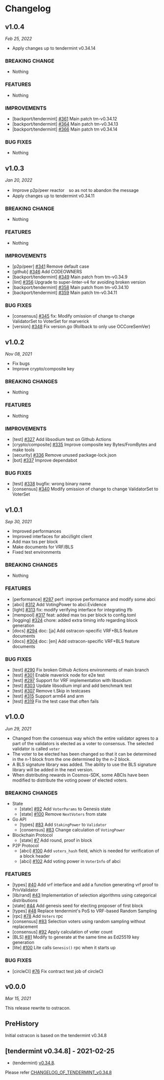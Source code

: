 # Changelog

## v1.0.4

*Feb 25, 2022*

* Apply changes up to tendermint v0.34.14

### BREAKING CHANGE
- Nothing

### FEATURES
- Nothing

### IMPROVEMENTS
- [backport/tendermint] [\#361](https://github.com/line/ostracon/pull/361) Main patch tm-v0.34.12
- [backport/tendermint] [\#364](https://github.com/line/ostracon/pull/364) Main patch tm-v0.34.13
- [backport/tendermint] [\#366](https://github.com/line/ostracon/pull/366) Main patch tm v0.34.14

### BUG FIXES
- Nothing

## v1.0.3

*Jan 20, 2022*

* Improve p2p/peer reactor　so as not to abandon the message
* Apply changes up to tendermint v0.34.11

### BREAKING CHANGE
- Nothing

### FEATURES
- Nothing

### IMPROVEMENTS
- [p2p/peer] [\#341](https://github.com/line/ostracon/pull/341) Remove default case
- [github] [\#346](https://github.com/line/ostracon/pull/346) Add CODEOWNERS
- [backport/tendermint] [\#349](https://github.com/line/ostracon/pull/349) Main patch from tm-v0.34.9
- [lint] [\#356](https://github.com/line/ostracon/pull/356) Upgrade to super-linter-v4 for avoiding broken version
- [backport/tendermint] [\#358](https://github.com/line/ostracon/pull/358) Main patch from tm-v0.34.10
- [backport/tendermint] [\#359](https://github.com/line/ostracon/pull/359) Main patch tm-v0.34.11

### BUG FIXES
- [consensus] [\#345](https://github.com/line/ostracon/pull/345) fix: Modify omission of change to change ValidatorSet to VoterSet for marverick
- [version] [\#348](https://github.com/line/ostracon/pull/348) Fix version.go (Rollback to only use OCCoreSemVer)

## v1.0.2

*Nov 08, 2021*

* Fix bugs
* Improve crypto/composite key

### BREAKING CHANGES
- Nothing

### FEATURES
- Nothing

### IMPROVEMENTS
- [test] [\#327](https://github.com/line/ostracon/pull/327) Add libsodium test on Github Actions
- [crypto/composite] [\#335](https://github.com/line/ostracon/pull/335) Improve composite key Bytes/FromBytes and make tools
- [security] [\#336](https://github.com/line/ostracon/pull/336) Remove unused package-lock.json
- [bot] [\#337](https://github.com/line/ostracon/pull/337) Improve dependabot

### BUG FIXES
- [test] [\#338](https://github.com/line/ostracon/pull/338) bugfix: wrong binary name
- [consensus] [\#340](https://github.com/line/ostracon/pull/340) Modify omission of change to change ValidatorSet to VoterSet

## v1.0.1

*Sep 30, 2021*

* Improved performances
* Improved interfaces for abci/light client
* Add max txs per block
* Make documents for VRF/BLS
* Fixed test environments

### BREAKING CHANGES
- Nothing

### FEATURES
- [performance] [\#287](https://github.com/line/ostracon/pull/287) perf: improve performance and modify some abci
- [abci] [\#312](https://github.com/line/ostracon/pull/312) Add VotingPower to abci.Evidence
- [light] [\#313](https://github.com/line/ostracon/pull/313) fix: modify verifying interface for integrating lfb
- [mempool] [\#317](https://github.com/line/ostracon/pull/317) feat: added max txs per block to config.toml
- [logging] [\#324](https://github.com/line/ostracon/pull/324) chore: added extra timing info regarding block generation
- [docs] [\#294](https://github.com/line/ostracon/pull/294) doc: [ja] Add ostracon-specific VRF+BLS feature documents
- [docs] [\#304](https://github.com/line/ostracon/pull/304) doc: [en] Add ostracon-specific VRF+BLS feature documents

### BUG FIXES
- [test] [\#290](https://github.com/line/ostracon/pull/290) Fix broken Github Actions environments of main branch
- [test] [\#301](https://github.com/line/ostracon/pull/301) Enable maverick node for e2e test
- [test] [\#297](https://github.com/line/ostracon/pull/297) Support for VRF implementation with libsodium
- [test] [\#303](https://github.com/line/ostracon/pull/303) Update libsodium impl and add benchmark test
- [test] [\#307](https://github.com/line/ostracon/pull/307) Remove t.Skip in testcases
- [test] [\#315](https://github.com/line/ostracon/pull/315) Support arm64 and arm
- [test] [\#319](https://github.com/line/ostracon/pull/319) Fix the test case that often fails

## v1.0.0

*Jun 29, 2021*

* Changed from the consensus way which the entire validator agrees to a part of the validators is elected as a voter to
  consensus. The selected validator is called `voter`
* The voter to be elected has been changed so that it can be determined in the n-1 block from the one determined by
  the n-2 block.
* A BLS signature library was added. The ability to use the BLS signature library will be added in the next version.
* When distributing rewards in Cosmos-SDK, some ABCIs have been modified to distribute the voting power of elected
  voters.

### BREAKING CHANGES
- State
  - [state] [\#92](https://github.com/line/ostracon/pull/92) Add `VoterParams` to Genesis state
  - [state] [\#100](https://github.com/line/ostracon/pull/100) Remove `NextVoters` from state
- Go API
  - [types] [\#83](https://github.com/line/ostracon/pull/83) Add `StakingPower` to `Validator`
  - [consensus] [\#83](https://github.com/line/ostracon/pull/83) Change calculation of `VotingPower`
- Blockchain Protocol
  - [state] [\#7](https://github.com/line/ostracon/issues/7) Add round, proof in block
- P2P Protocol
  - [abci] [\#100](https://github.com/line/ostracon/pull/100) Add `voters_hash` field, which is needed for verification of a block header
  - [abci] [\#102](https://github.com/line/ostracon/pull/102) Add voting power in `VoterInfo` of abci

### FEATURES
- [types] [\#40](https://github.com/line/ostracon/issues/40) Add vrf interface and add a function generating vrf proof to PrivValidator
- [lib/rand] [\#43](https://github.com/line/ostracon/issues/43) Implementation of selection algorithms using categorical distributions
- [state] [\#44](https://github.com/line/ostracon/issues/44) Add genesis seed for electing proposer of first block
- [types] [\#48](https://github.com/line/ostracon/issues/48) Replace tendermint's PoS to VRF-based Random Sampling
- [rpc] [\#78](https://github.com/line/ostracon/pull/78) Add `Voters` rpc
- [consensus] [\#83](https://github.com/line/ostracon/pull/83) Selection voters using random sampling without replacement
- [consensus] [\#92](https://github.com/line/ostracon/pull/92) Apply calculation of voter count
- [BLS] [\#81](https://github.com/line/ostracon/issues/81) Modify to generate at the same time as Ed25519 key generation
- [lite] [\#100](https://github.com/line/ostracon/pull/100) Lite calls `Genesis()` rpc when it starts up

### BUG FIXES
- [circleCI] [\#76](https://github.com/line/ostracon/pull/76) Fix contract test job of circleCI

## v0.0.0

*Mar 15, 2021*

This release rewrite to ostracon.

## PreHistory
Initial ostracon is based on the tendermint v0.34.8

## [tendermint v0.34.8] - 2021-02-25

* (tendermint) [v0.34.8](https://github.com/tendermint/tendermint/releases/tag/v0.34.8).

Please refer [CHANGELOG_OF_TENDERMINT_v0.34.8](https://github.com/tendermint/tendermint/blob/v0.34.8/CHANGELOG.md)
<!-- Release links -->
